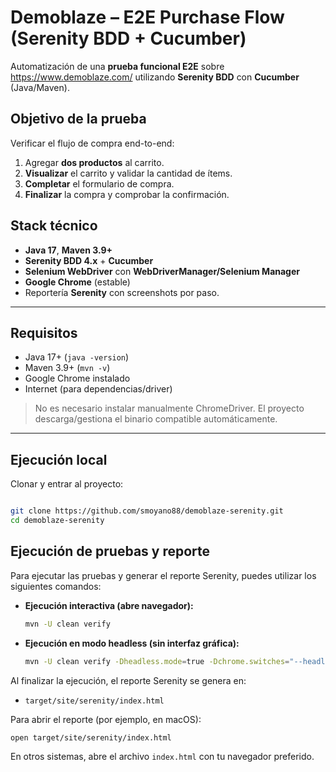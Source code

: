 # Demoblaze – E2E Purchase Flow (Serenity BDD + Cucumber)

Automatización de una **prueba funcional E2E** sobre https://www.demoblaze.com/ utilizando **Serenity BDD** con **Cucumber** (Java/Maven).

## Objetivo de la prueba

Verificar el flujo de compra end-to-end:

1. Agregar **dos productos** al carrito.
2. **Visualizar** el carrito y validar la cantidad de ítems.
3. **Completar** el formulario de compra.
4. **Finalizar** la compra y comprobar la confirmación.

## Stack técnico

- **Java 17**, **Maven 3.9+**
- **Serenity BDD 4.x** + **Cucumber**
- **Selenium WebDriver** con **WebDriverManager/Selenium Manager**
- **Google Chrome** (estable)
- Reportería **Serenity** con screenshots por paso.

---

## Requisitos

- Java 17+ (`java -version`)
- Maven 3.9+ (`mvn -v`)
- Google Chrome instalado
- Internet (para dependencias/driver)

> No es necesario instalar manualmente ChromeDriver. El proyecto descarga/gestiona el binario compatible automáticamente.

---

## Ejecución local

Clonar y entrar al proyecto:

```bash

git clone https://github.com/smoyano88/demoblaze-serenity.git
cd demoblaze-serenity
```

## Ejecución de pruebas y reporte

Para ejecutar las pruebas y generar el reporte Serenity, puedes utilizar los siguientes comandos:

- **Ejecución interactiva (abre navegador):**

  ```bash
  mvn -U clean verify
  ```

- **Ejecución en modo headless (sin interfaz gráfica):**
  ```bash
  mvn -U clean verify -Dheadless.mode=true -Dchrome.switches="--headless=new,--window-size=1366,768"
  ```

Al finalizar la ejecución, el reporte Serenity se genera en:

- `target/site/serenity/index.html`

Para abrir el reporte (por ejemplo, en macOS):

```bash
open target/site/serenity/index.html
```

En otros sistemas, abre el archivo `index.html` con tu navegador preferido.
